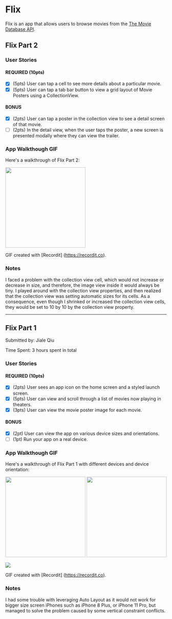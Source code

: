 # Flix

Flix is an app that allows users to browse movies from the [The Movie Database API](http://docs.themoviedb.apiary.io/#).

## Flix Part 2

### User Stories

#### REQUIRED (10pts)
- [X] (5pts) User can tap a cell to see more details about a particular movie.
- [X] (5pts) User can tap a tab bar button to view a grid layout of Movie Posters using a CollectionView.

#### BONUS
- [X] (2pts) User can tap a poster in the collection view to see a detail screen of that movie.
- [ ] (2pts) In the detail view, when the user taps the poster, a new screen is presented modally where they can view the trailer.

### App Walkthough GIF
Here's a walkthrough of Flix Part 2:
<p><img src="http://g.recordit.co/543MreyDX2.gif" width=250></p>

GIF created with [Recordit] (https://recordit.co).

### Notes
I faced a problem with the collection view cell, which would not increase or decrease in size, and therefore, the image view inside it would always be tiny. I played around with the collection view properties, and then realized that the collection view was setting automatic sizes for its cells. As a consequence, even though I shrinked or increased the collection view cells, they would be set to 10 by 10 by the collection view property.

---

## Flix Part 1

Submitted by: Jiale Qiu

Time Spent: 3 hours spent in total

### User Stories

#### REQUIRED (10pts)
- [X] (2pts) User sees an app icon on the home screen and a styled launch screen.
- [X] (5pts) User can view and scroll through a list of movies now playing in theaters.
- [X] (3pts) User can view the movie poster image for each movie.

#### BONUS
- [X] (2pt) User can view the app on various device sizes and orientations.
- [ ] (1pt) Run your app on a real device.

### App Walkthough GIF
Here's a walkthrough of Flix Part 1 with different devices and device orientation:
<p>
  <img src="http://g.recordit.co/TgCZdUSio6.gif" width=250>
  <img src="https://recordit.co/DKJiF30NrT.gif" width=250>
</p>
<img src="http://g.recordit.co/vXGhQEL4m1.gif"> <br>

GIF created with [Recordit] (https://recordit.co).

### Notes
I had some trouble with leveraging Auto Layout as it would not work for bigger size screen iPhones such as iPhone 8 Plus, or iPhone 11 Pro, but managed to solve the problem caused by some vertical constraint conflicts.
